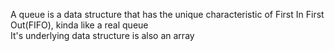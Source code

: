 A queue is a data structure that has the unique characteristic of First In First Out(FIFO), kinda like a real queue  
It's underlying data structure is also an array